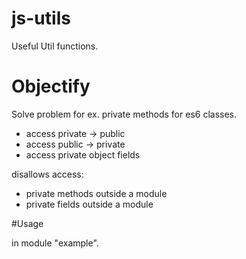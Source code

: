 # js-utils
Useful Util functions. 


# Objectify
Solve problem for ex. private methods for es6 classes. 
- access private -> public
- access public -> private
- access private object fields

disallows access:
- private methods outside a module
- private fields outside a module

#Usage

in module "example".
